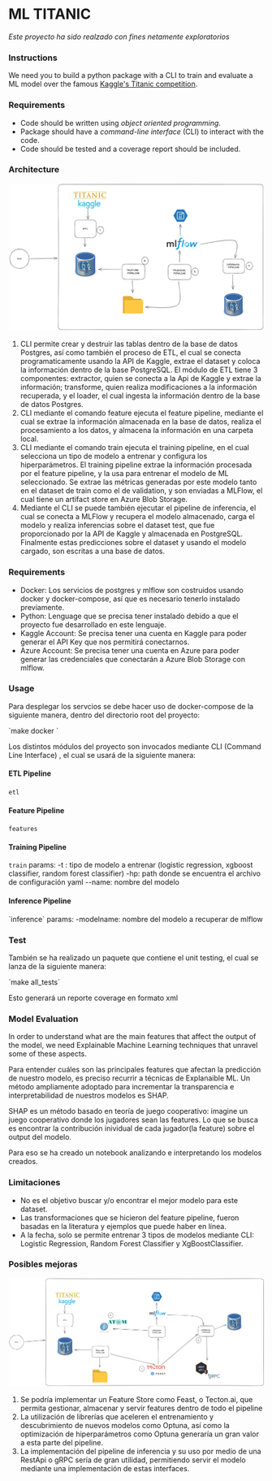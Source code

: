 # ML TITANIC

*Este proyecto ha sido realzado con fines netamente exploratorios*



### Instructions

We need you to build a python package with a CLI to train and evaluate a ML model over the famous [Kaggle's Titanic competition](https://www.kaggle.com/competitions/titanic/overview).



### Requirements

- Code should be written using _object oriented programming_.
- Package should have a _command-line interface_ (CLI) to interact with the code.
- Code should be tested and a coverage report should be included.



### Architecture

![image-20230509020637697](./img/image-20230509020637697.png)



1. CLI permite crear y destruir las tablas dentro de la base de datos Postgres, así como también el proceso de ETL, el cual se conecta programaticamente usando la API de Kaggle, extrae el dataset y coloca la información dentro de la base PostgreSQL. El módulo de ETL tiene 3 componentes: extractor, quien se conecta a la Api de Kaggle y extrae la información; transforme, quien realiza modificaciones a la información recuperada, y el loader, el cual ingesta la información dentro de la base de datos Postgres.
2. CLI mediante el comando feature ejecuta el feature pipeline, mediante el cual se extrae la información almacenada en la base de datos, realiza el procesamiento a los datos, y almacena la información en una carpeta local.
3. CLI mediante el comando train ejecuta el training pipeline, en el cual selecciona un tipo de modelo a entrenar y configura los hiperparámetros. El training pipeline extrae la información procesada por el feature pipeline, y la usa para entrenar el modelo de ML seleccionado. Se extrae las métricas generadas por este modelo tanto en el dataset de train como el de validation, y son enviadas a MLFlow, el cual tiene un artifact store en Azure Blob Storage.
4. Mediante el CLI se puede también ejecutar el pipeline de inferencia, el cual se conecta a MLFlow y recupera el modelo almacenado, carga el modelo y realiza inferencias sobre el dataset test, que fue proporcionado por la API de Kaggle y almacenada en PostgreSQL. Finalmente estas predicciones sobre el dataset y usando el modelo cargado, son escritas a una base de datos.

### Requirements

- Docker: Los servicios de postgres y mlflow son costruidos usando docker y docker-compose, así que es necesario tenerlo instalado previamente.
- Python: Lenguage que se precisa tener instalado debido a que el proyecto fue desarrollado en este lenguaje.
- Kaggle Account: Se precisa tener una cuenta en Kaggle para poder generar el API Key que nos permitirá conectarnos.
- Azure Account: Se precisa tener una cuenta en Azure para poder generar las credenciales que conectarán a Azure Blob Storage con mlflow.

### Usage

Para desplegar los servcios se debe hacer uso de docker-compose de la siguiente manera, dentro del directorio root del proyecto:

\`make docker `



Los distintos módulos del proyecto son invocados mediante CLI (Command Line Interface) , el cual se usará de la siguiente manera:

#### ETL Pipeline

`etl`

#### Feature Pipeline

`features`

#### Training Pipeline

`train`
params:
-t : tipo de modelo a entrenar (logistic regression, xgboost classifier, random forest classifier)
-hp: path donde se encuentra el archivo de configuración yaml
--name: nombre del modelo
#### Inference Pipeline

\`inference\`
params:
-modelname: nombre del modelo a recuperar de mlflow


### Test

También se ha realizado un paquete que contiene el unit testing, el cual se lanza de la siguiente manera:

\`make all_tests\`

Esto generará un reporte coverage en formato xml



### Model Evaluation

In order to understand what are the main features that affect the output of the model, we need Explainable Machine Learning techniques that unravel some of these aspects.

Para entender cuáles son las principales features que afectan la predicción de nuestro modelo, es preciso recurrir a técnicas de Explanaible ML. Un método ampliamente adoptado para incrementar la transparencia e interpretabilidad de nuestros modelos es SHAP.

SHAP es un método basado en teoría de juego cooperativo: imagine un juego cooperativo donde los jugadores sean las features. Lo que se busca es encontrar la contribución inividual de cada jugador(la feature) sobre el output del modelo.

Para eso se ha creado un notebook analizando e interpretando los modelos creados.



### Limitaciones

- No es el objetivo buscar y/o encontrar el mejor modelo para este dataset.
- Las transformaciones que se hicieron del feature pipeline, fueron basadas en la literatura y ejemplos que puede haber en línea.
- A la fecha, solo se permite entrenar 3 tipos de modelos mediante CLI: Logistic Regression, Random Forest Classifier y XgBoostClassifier.

### Posibles mejoras

![image-20230509025823166](./img/image-20230509025823166.png)



1. Se podría implementar un Feature Store como Feast, o Tecton.ai, que permita gestionar, almacenar y servir features dentro de todo el pipeline
2. La utilización de librerías que aceleren el entrenamiento y descubrimiento de nuevos modelos como Optuna, así como la optimización de hiperparámetros como Optuna generaría un gran valor a esta parte del pipeline.
3. La implementación del pipeline de inferencia y su uso por medio de una RestApi o gRPC sería de gran utilidad, permitiendo servir el modelo mediante una implementación de estas interfaces.